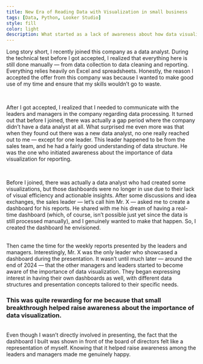 ```yaml
---
title: New Era of Reading Data with Visualization in small business
tags: [Data, Python, Looker Studio]
style: fill
color: light
description: What started as a lack of awareness about how data visualization could simplify reporting eventually turned into genuine interest and recognition of its importance.
---
```



Long story short, I recently joined this company as a data analyst. During the technical test before I got accepted, I realized that everything here is still done manually — from data collection to data cleaning and reporting. Everything relies heavily on Excel and spreadsheets. Honestly, the reason I accepted the offer from this company was because I wanted to make good use of my time and ensure that my skills wouldn’t go to waste.

</br>

After I got accepted, I realized that I needed to communicate with the leaders and managers in the company regarding data processing. It turned out that before I joined, there was actually a gap period where the company didn’t have a data analyst at all. What surprised me even more was that when they found out there was a new data analyst, no one really reached out to me — except for one leader. This leader happened to be from the sales team, and he had a fairly good understanding of data structure. He was the one who initiated awareness about the importance of data visualization for reporting.

</br>

Before I joined, there was actually a data analyst who had created some visualizations, but those dashboards were no longer in use due to their lack of visual efficiency and actionable insights. After some discussions and idea exchanges, the sales leader — let’s call him Mr. X — asked me to create a dashboard for his reports. He shared with me his dream of having a real-time dashboard (which, of course, isn’t possible just yet since the data is still processed manually), and I genuinely wanted to make that happen. So, I created the dashboard he envisioned.

</br>
Then came the time for the weekly reports presented by the leaders and managers. Interestingly, Mr. X was the only leader who showcased a dashboard during the presentation. It wasn’t until much later — around the end of 2024 — that the other managers and leaders started to become aware of the importance of data visualization. They began expressing interest in having their own dashboards as well, with different data structures and presentation concepts tailored to their specific needs.


### This was quite rewarding for me because that small breakthrough helped raise awareness about the importance of data visualization.

</br> Even though I wasn’t directly involved in presenting, the fact that the dashboard I built was shown in front of the board of directors felt like a representation of myself. Knowing that it helped raise awareness among the leaders and managers made me genuinely happy.
